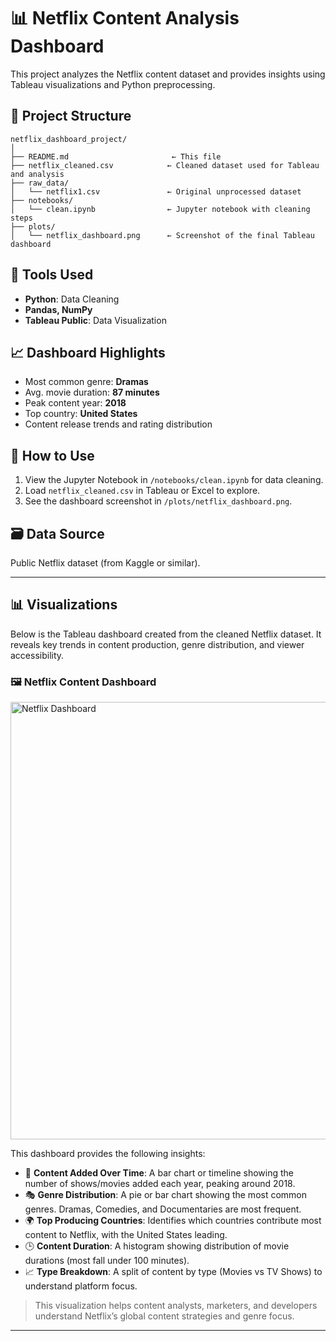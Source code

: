 
# 📊 Netflix Content Analysis Dashboard

This project analyzes the Netflix content dataset and provides insights using Tableau visualizations and Python preprocessing.

## 📁 Project Structure

```
netflix_dashboard_project/
│
├── README.md                       ← This file
├── netflix_cleaned.csv            ← Cleaned dataset used for Tableau and analysis
├── raw_data/
│   └── netflix1.csv               ← Original unprocessed dataset
├── notebooks/
│   └── clean.ipynb                ← Jupyter notebook with cleaning steps
├── plots/
│   └── netflix_dashboard.png      ← Screenshot of the final Tableau dashboard
```

## 🔧 Tools Used

- **Python**: Data Cleaning
- **Pandas, NumPy**
- **Tableau Public**: Data Visualization

## 📈 Dashboard Highlights

- Most common genre: **Dramas**
- Avg. movie duration: **87 minutes**
- Peak content year: **2018**
- Top country: **United States**
- Content release trends and rating distribution

## 📌 How to Use

1. View the Jupyter Notebook in `/notebooks/clean.ipynb` for data cleaning.
2. Load `netflix_cleaned.csv` in Tableau or Excel to explore.
3. See the dashboard screenshot in `/plots/netflix_dashboard.png`.

## 🗃️ Data Source

Public Netflix dataset (from Kaggle or similar).

---
## 📊 Visualizations

Below is the Tableau dashboard created from the cleaned Netflix dataset. It reveals key trends in content production, genre distribution, and viewer accessibility.

### 🖼️ Netflix Content Dashboard

<img src="plots/Netflix_dashboard.png" alt="Netflix Dashboard" width="700"/>

This dashboard provides the following insights:

- 📅 **Content Added Over Time**: A bar chart or timeline showing the number of shows/movies added each year, peaking around 2018.
- 🎭 **Genre Distribution**: A pie or bar chart showing the most common genres. Dramas, Comedies, and Documentaries are most frequent.
- 🌍 **Top Producing Countries**: Identifies which countries contribute most content to Netflix, with the United States leading.
- 🕒 **Content Duration**: A histogram showing distribution of movie durations (most fall under 100 minutes).
- 📈 **Type Breakdown**: A split of content by type (Movies vs TV Shows) to understand platform focus.

> This visualization helps content analysts, marketers, and developers understand Netflix’s global content strategies and genre focus.

---
